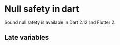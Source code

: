 # Null safety in dart

Sound null safety is available in Dart 2.12 and Flutter 2.


## Late variables

 